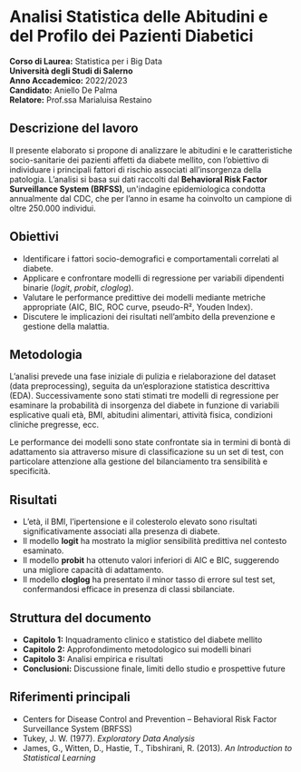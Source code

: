# Analisi Statistica delle Abitudini e del Profilo dei Pazienti Diabetici

**Corso di Laurea:** Statistica per i Big Data  
**Università degli Studi di Salerno**  
**Anno Accademico:** 2022/2023  
**Candidato:** Aniello De Palma  
**Relatore:** Prof.ssa Marialuisa Restaino

## Descrizione del lavoro

Il presente elaborato si propone di analizzare le abitudini e le caratteristiche socio-sanitarie dei pazienti affetti da diabete mellito, con l’obiettivo di individuare i principali fattori di rischio associati all’insorgenza della patologia. L’analisi si basa sui dati raccolti dal **Behavioral Risk Factor Surveillance System (BRFSS)**, un'indagine epidemiologica condotta annualmente dal CDC, che per l’anno in esame ha coinvolto un campione di oltre 250.000 individui.

## Obiettivi

- Identificare i fattori socio-demografici e comportamentali correlati al diabete.
- Applicare e confrontare modelli di regressione per variabili dipendenti binarie (*logit*, *probit*, *cloglog*).
- Valutare le performance predittive dei modelli mediante metriche appropriate (AIC, BIC, ROC curve, pseudo-R², Youden Index).
- Discutere le implicazioni dei risultati nell’ambito della prevenzione e gestione della malattia.

## Metodologia

L’analisi prevede una fase iniziale di pulizia e rielaborazione del dataset (data preprocessing), seguita da un’esplorazione statistica descrittiva (EDA). Successivamente sono stati stimati tre modelli di regressione per esaminare la probabilità di insorgenza del diabete in funzione di variabili esplicative quali età, BMI, abitudini alimentari, attività fisica, condizioni cliniche pregresse, ecc.

Le performance dei modelli sono state confrontate sia in termini di bontà di adattamento sia attraverso misure di classificazione su un set di test, con particolare attenzione alla gestione del bilanciamento tra sensibilità e specificità.

## Risultati

- L’età, il BMI, l’ipertensione e il colesterolo elevato sono risultati significativamente associati alla presenza di diabete.
- Il modello **logit** ha mostrato la miglior sensibilità predittiva nel contesto esaminato.
- Il modello **probit** ha ottenuto valori inferiori di AIC e BIC, suggerendo una migliore capacità di adattamento.
- Il modello **cloglog** ha presentato il minor tasso di errore sul test set, confermandosi efficace in presenza di classi sbilanciate.

## Struttura del documento

- **Capitolo 1:** Inquadramento clinico e statistico del diabete mellito  
- **Capitolo 2:** Approfondimento metodologico sui modelli binari  
- **Capitolo 3:** Analisi empirica e risultati  
- **Conclusioni:** Discussione finale, limiti dello studio e prospettive future

## Riferimenti principali

- Centers for Disease Control and Prevention – Behavioral Risk Factor Surveillance System (BRFSS)  
- Tukey, J. W. (1977). *Exploratory Data Analysis*  
- James, G., Witten, D., Hastie, T., Tibshirani, R. (2013). *An Introduction to Statistical Learning*
